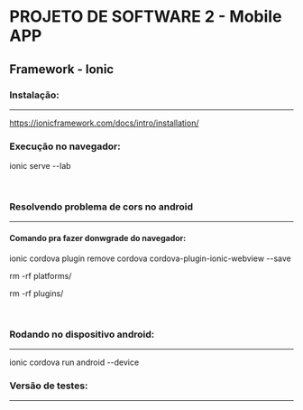 <h1>PROJETO DE SOFTWARE 2 - Mobile APP</h1>
<h2>Framework - Ionic</h2>
<h3>Instalação:</h3><hr/>
<p><a href="https://ionicframework.com/docs/intro/installation/">https://ionicframework.com/docs/intro/installation/</a></p>
<h3>Execução no navegador:</h3><p>ionic serve --lab</p><br />
<h3>Resolvendo problema de cors no android</h3><hr/>
<h4>Comando pra fazer donwgrade do navegador:</h4>
<p>ionic cordova plugin remove cordova cordova-plugin-ionic-webview --save</p>
<p>rm -rf platforms/</p>
<p>rm -rf plugins/</p>
<br/>
<h3>Rodando no dispositivo android:</h3>
<hr/>
<p>ionic cordova run android --device</p>
<h3>Versão de testes:</h3>
<hr>

